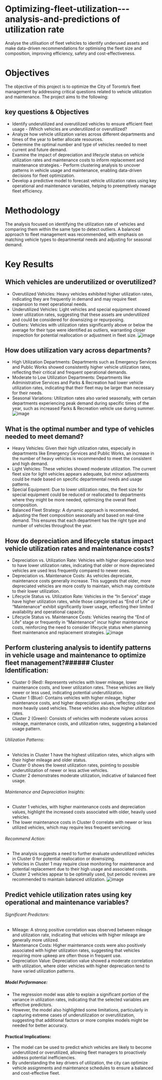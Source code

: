 # Optimizing-fleet-utilization---analysis-and-predictions of utilization rate
Analyse the utilisation of fleet vehicles to identify underused assets and make data-driven recommendations for optimising the fleet size and composition, improving efficiency, safety and cost-effectiveness. 
# Objectives
The objective of this project is to optimize the City of Toronto’s fleet management by addressing critical questions related to vehicle utilization and maintenance. The project aims to the following:
## key questions & Objectives 
- Identify underutilized and overutilized vehicles to ensure efficient fleet usage - (Which vehicles are underutilized or overutilized?
- Analyze how vehicle utilization varies across different departments and times of the year to better allocate resources. 
- Determine the optimal number and type of vehicles needed to meet current and future demand. 
- Examine the impact of depreciation and lifecycle status on vehicle utilization rates and maintenance costs to inform replacement and maintenance strategies.- Perform clustering analysis to uncover patterns in vehicle usage and maintenance, enabling data-driven decisions for fleet optimization.
- Develop a predictive model to forecast vehicle utilization rates using key operational and maintenance variables, helping to preemptively manage fleet efficiency.
# Methodology

The analysis focused on identifying the utilization rate of vehicles and comparing them within the same type to detect outliers. A balanced approach to fleet management was recommended, with emphasis on matching vehicle types to departmental needs and adjusting for seasonal demand.

# Key Results
## Which vehicles are underutilized or overutilized?
- Overutilized Vehicles: Heavy vehicles exhibited higher utilization rates, indicating they are frequently in demand and may require fleet expansion to meet operational needs.
- Underutilized Vehicles: Light vehicles and special equipment showed lower utilization rates, suggesting that these assets are underutilized and could be considered for downsizing or repurposing.
- Outliers: Vehicles with utilization rates significantly above or below the average for their type were identified as outliers, warranting closer inspection for potential reallocation or adjustment in fleet size.
![image](https://github.com/user-attachments/assets/840f9166-baa2-4621-914a-43696eaa9a8a)


## How does utilization vary across departments?
- High Utilization Departments: Departments such as Emergency Services and Public Works showed consistently higher vehicle utilization rates, reflecting their critical and frequent operational demands.
- Moderate to Low Utilization Departments: Departments like Administrative Services and Parks & Recreation had lower vehicle utilization rates, indicating that their fleet may be larger than necessary for their needs.
- Seasonal Variations: Utilization rates also varied seasonally, with certain departments experiencing peak demand during specific times of the year, such as increased Parks & Recreation vehicle use during summer.
![image](https://github.com/user-attachments/assets/9e3c9c38-fe85-461f-af80-a1b26854172b)


## What is the optimal number and type of vehicles needed to meet demand?
- Heavy Vehicles: Given their high utilization rates, especially in departments like Emergency Services and Public Works, an increase in the number of heavy vehicles is recommended to meet the consistent and high demand.
- Light Vehicles: These vehicles showed moderate utilization. The current fleet size for light vehicles appears adequate, but minor adjustments could be made based on specific departmental needs and usage patterns.
- Special Equipment: Due to lower utilization rates, the fleet size for special equipment could be reduced or reallocated to departments where they might be more needed, optimizing the overall fleet composition.
- Balanced Fleet Strategy: A dynamic approach is recommended, adjusting the fleet composition seasonally and based on real-time demand. This ensures that each department has the right type and number of vehicles throughout the year.

## How do depreciation and lifecycle status impact vehicle utilization rates and maintenance costs?
- Depreciation vs. Utilization Rate: Vehicles with higher depreciation tend to have lower utilization rates, indicating that older or more depreciated vehicles are used less frequently compared to newer ones.
- Depreciation vs. Maintenance Costs: As vehicles depreciate, maintenance costs generally increase. This suggests that older, more depreciated vehicles are more costly to maintain, which may contribute to their lower utilization.
- Lifecycle Status vs. Utilization Rate: Vehicles in the “In Service” stage have higher utilization rates, while those categorized as “End of Life” or “Maintenance” exhibit significantly lower usage, reflecting their limited availability and operational capacity.
- Lifecycle Status vs. Maintenance Costs: Vehicles nearing the “End of Life” stage or frequently in “Maintenance” incur higher maintenance costs, reinforcing the need to consider lifecycle status when planning fleet maintenance and replacement strategies.
![image](https://github.com/user-attachments/assets/c0e2b5aa-0e76-4fc5-9f0a-6876922184b1)

## Perform clustering analysis to identify patterns in vehicle usage and maintenance to optimize fleet management?###### Cluster Identification:
- Cluster 0 (Red): Represents vehicles with lower mileage, lower maintenance costs, and lower utilization rates. These vehicles are likely newer or less used, indicating potential underutilization.
- Cluster 1 (Blue): Contains vehicles with higher mileage, higher maintenance costs, and higher depreciation values, reflecting older and more heavily used vehicles. These vehicles also show higher utilization rates.
- Cluster 2 (Green): Consists of vehicles with moderate values across mileage, maintenance costs, and utilization rates, suggesting a balanced usage pattern.
###### Utilization Patterns:
- Vehicles in Cluster 1 have the highest utilization rates, which aligns with their higher mileage and older status.
- Cluster 0 shows the lowest utilization rates, pointing to possible underutilization of newer or less active vehicles.
- Cluster 2 demonstrates moderate utilization, indicative of balanced fleet usage.
###### Maintenance and Depreciation Insights:
- Cluster 1 vehicles, with higher maintenance costs and depreciation values, highlight the increased costs associated with older, heavily used vehicles.
- The lower maintenance costs in Cluster 0 correlate with newer or less utilized vehicles, which may require less frequent servicing.
###### Recommend Action:
- The analysis suggests a need to further evaluate underutilized vehicles in Cluster 0 for potential reallocation or downsizing.
- Vehicles in Cluster 1 may require close monitoring for maintenance and potential replacement due to their high usage and associated costs.
- Cluster 2 vehicles appear to be optimally used, but periodic reviews are recommended to maintain balanced utilization.
  ![image](https://github.com/user-attachments/assets/75f0e935-f0d7-45c0-9e2c-0ea21fe15c90)
  
## Predict vehicle utilization rates using key operational and maintenance variables?
###### Significant Predictors:
- Mileage: A strong positive correlation was observed between mileage and utilization rate, indicating that vehicles with higher mileage are generally more utilized.
- Maintenance Costs: Higher maintenance costs were also positively associated with higher utilization rates, suggesting that vehicles requiring more upkeep are often those in frequent use.
- Depreciation Value: Depreciation value showed a moderate correlation with utilization, where older vehicles with higher depreciation tend to have varied utilization patterns.
##### Model Performance:
- The regression model was able to explain a significant portion of the variance in utilization rates, indicating that the selected variables are effective predictors.
- However, the model also highlighted some limitations, particularly in capturing extreme cases of underutilization or overutilization, suggesting that additional factors or more complex models might be needed for better accuracy.
#### Practical Implications:
- The model can be used to predict which vehicles are likely to become underutilized or overutilized, allowing fleet managers to proactively address potential inefficiencies.
- By understanding the key drivers of utilization, the city can optimize vehicle assignments and maintenance schedules to ensure a balanced and cost-effective fleet.

